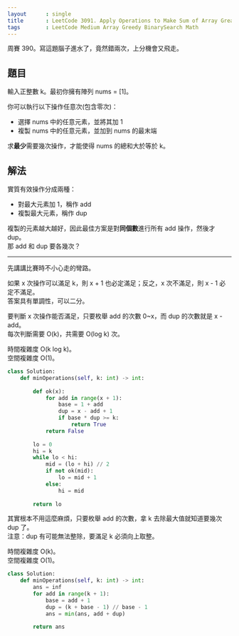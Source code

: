 ```yaml
---
layout      : single
title       : LeetCode 3091. Apply Operations to Make Sum of Array Greater Than or Equal to k
tags        : LeetCode Medium Array Greedy BinarySearch Math
---
```

周賽 390。寫這題腦子進水了，竟然錯兩次，上分機會又飛走。  

## 題目

輸入正整數 k。最初你擁有陣列 nums = [1]。  

你可以執行以下操作任意次(包含零次)：  

- 選擇 nums 中的任意元素，並將其加 1  
- 複製 nums 中的任意元素，並加到 nums 的最末端  

求**最少**需要幾次操作，才能使得 nums 的總和大於等於 k。  

## 解法

實質有效操作分成兩種：  

- 對最大元素加 1，稱作 add  
- 複製最大元素，稱作 dup  

複製的元素越大越好，因此最佳方案是對**同個數**進行所有 add 操作，然後才 dup。  
那 add 和 dup 要各幾次？  

---

先講講比賽時不小心走的彎路。  

如果 x 次操作可以滿足 k，則 x + 1 也必定滿足；反之，x 次不滿足，則 x - 1 必定不滿足。  
答案具有單調性，可以二分。  

要判斷 x 次操作能否滿足，只要枚舉 add 的次數 0\~x，而 dup 的次數就是 x - add。  
每次判斷需要 O(k)，共需要 O(log k) 次。  

時間複雜度 O(k log k)。  
空間複雜度 O(1)。  

```python
class Solution:
    def minOperations(self, k: int) -> int:
        
        def ok(x):
            for add in range(x + 1):
                base = 1 + add
                dup = x - add + 1
                if base * dup >= k:
                    return True
            return False
        
        lo = 0
        hi = k
        while lo < hi:
            mid = (lo + hi) // 2
            if not ok(mid):
                lo = mid + 1
            else:
                hi = mid
                
        return lo
```

其實根本不用這麼麻煩，只要枚舉 add 的次數，拿 k 去除最大值就知道要幾次 dup 了。  
注意：dup 有可能無法整除，要滿足 k 必須向上取整。  

時間複雜度 O(k)。  
空間複雜度 O(1)。  

```python
class Solution:
    def minOperations(self, k: int) -> int:
        ans = inf
        for add in range(k + 1):
            base = add + 1
            dup = (k + base - 1) // base - 1
            ans = min(ans, add + dup)
        
        return ans
```
